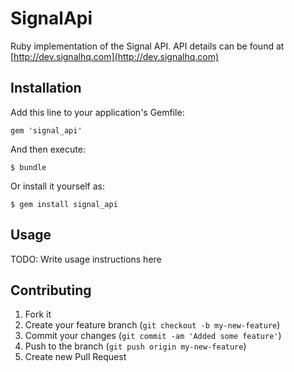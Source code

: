 # SignalApi

Ruby implementation of the Signal API. API details can be found at [http://dev.signalhq.com](http://dev.signalhq.com)

## Installation

Add this line to your application's Gemfile:

    gem 'signal_api'

And then execute:

    $ bundle

Or install it yourself as:

    $ gem install signal_api

## Usage

TODO: Write usage instructions here

## Contributing

1. Fork it
2. Create your feature branch (`git checkout -b my-new-feature`)
3. Commit your changes (`git commit -am 'Added some feature'`)
4. Push to the branch (`git push origin my-new-feature`)
5. Create new Pull Request
